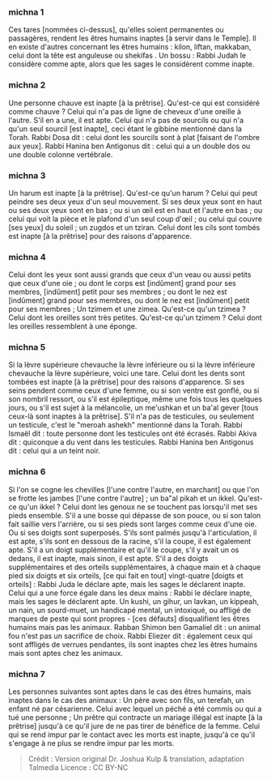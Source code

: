 
### michna 1
Ces tares [nommées ci-dessus], qu'elles soient permanentes ou passagères, rendent les êtres humains inaptes [à servir dans le Temple]. Il en existe d'autres concernant les êtres humains : kilon, liftan, makkaban, celui dont la tête est anguleuse ou shekifas . Un bossu : Rabbi Judah le considère comme apte, alors que les sages le considèrent comme inapte.

### michna 2
Une personne chauve est inapte [à la prêtrise]. Qu'est-ce qui est considéré comme chauve ? Celui qui n'a pas de ligne de cheveux d'une oreille à l'autre. S'il en a une, il est apte. Celui qui n'a pas de sourcils ou qui n'a qu'un seul sourcil [est inapte], ceci étant le gibbine mentionné dans la Torah. Rabbi Dosa dit : celui dont les sourcils sont à plat [faisant de l'ombre aux yeux]. Rabbi Hanina ben Antigonus dit : celui qui a un double dos ou une double colonne vertébrale.

### michna 3
Un harum est inapte [à la prêtrise]. Qu'est-ce qu'un harum ? Celui qui peut peindre ses deux yeux d'un seul mouvement. Si ses deux yeux sont en haut ou ses deux yeux sont en bas ; ou si un œil est en haut et l'autre en bas ; ou celui qui voit la pièce et le plafond d'un seul coup d'œil ; ou celui qui couvre [ses yeux] du soleil ; un zugdos et un tziran. Celui dont les cils sont tombés est inapte [à la prêtrise] pour des raisons d'apparence.

### michna 4
Celui dont les yeux sont aussi grands que ceux d'un veau ou aussi petits que ceux d'une oie ; ou dont le corps est [indûment] grand pour ses membres, [indûment] petit pour ses membres ; ou dont le nez est [indûment] grand pour ses membres, ou dont le nez est [indûment] petit pour ses membres ; Un tzimem et une zimea. Qu'est-ce qu'un tzimea ? Celui dont les oreilles sont très petites. Qu'est-ce qu'un tzimem ? Celui dont les oreilles ressemblent à une éponge.

### michna 5
Si la lèvre supérieure chevauche la lèvre inférieure ou si la lèvre inférieure chevauche la lèvre supérieure, voici une tare. Celui dont les dents sont tombées est inapte [à la prêtrise] pour des raisons d'apparence. Si ses seins pendent comme ceux d'une femme, ou si son ventre est gonflé, ou si son nombril ressort, ou s'il est épileptique, même une fois tous les quelques jours, ou s'il est sujet à la mélancolie, un me'ushkan et un ba'al gever [tous ceux-là sont inaptes à la prêtrise]. S'il n'a pas de testicules, ou seulement un testicule, c'est le "meroah ashekh" mentionné dans la Torah. Rabbi Ismaël dit : toute personne dont les testicules ont été écrasés. Rabbi Akiva dit : quiconque a du vent dans les testicules. Rabbi Hanina ben Antigonus dit : celui qui a un teint noir.

### michna 6
Si l'on se cogne les chevilles [l'une contre l'autre, en marchant] ou que l'on se frotte les jambes [l'une contre l'autre] ; un ba"al pikah et un ikkel. Qu'est-ce qu'un ikkel ? Celui dont les genoux ne se touchent pas lorsqu'il met ses pieds ensemble. S'il a une bosse qui dépasse de son pouce, ou si son talon fait saillie vers l'arrière, ou si ses pieds sont larges comme ceux d'une oie. Ou si ses doigts sont superposés. S'ils sont palmés jusqu'à l'articulation, il est apte, s'ils sont en dessous de la racine, s'il la coupe, il est également apte. S'il a un doigt supplémentaire et qu'il le coupe, s'il y avait un os dedans, il est inapte, mais sinon, il est apte. S'il a des doigts supplémentaires et des orteils supplémentaires, à chaque main et à chaque pied six doigts et six orteils, [ce qui fait en tout] vingt-quatre [doigts et orteils] : Rabbi Juda le déclare apte, mais les sages le déclarent inapte. Celui qui a une force égale dans les deux mains : Rabbi le déclare inapte, mais les sages le déclarent apte. Un kushi, un gihur, un lavkan, un kippeah, un nain, un sourd-muet, un handicapé mental, un intoxiqué, ou affligé de marques de peste qui sont propres - [ces défauts] disqualifient les êtres humains mais pas les animaux. Rabban Shimon ben Gamaliel dit : un animal fou n'est pas un sacrifice de choix. Rabbi Eliezer dit : également ceux qui sont affligés de verrues pendantes, ils sont inaptes chez les êtres humains mais sont aptes chez les animaux.

### michna 7
Les personnes suivantes sont aptes dans le cas des êtres humains, mais inaptes dans le cas des animaux : Un père avec son fils, un terefah, un enfant né par césarienne. Celui avec lequel un péché a été commis ou qui a tué une personne ; Un prêtre qui contracte un mariage illégal est inapte [à la prêtrise] jusqu'à ce qu'il jure de ne pas tirer de bénéfice de la femme. Celui qui se rend impur par le contact avec les morts est inapte, jusqu'à ce qu'il s'engage à ne plus se rendre impur par les morts.

>Crédit : Version original Dr. Joshua Kulp & translation, adaptation Talmedia
>Licence : CC BY-NC